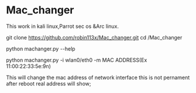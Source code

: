 # Mac_changer
This work in kali linux,Parrot sec os &Arc linux.

git clone https://github.com/robin113x/Mac_changer.git
cd /Mac_changer

python machanger.py --help

python machanger.py -i wlan0/eth0 -m MAC ADDRESS(Ex 11:00:22:33:5e:9n)


This will change the mac address of network interface 
this is not pernament after reboot real address will show;



